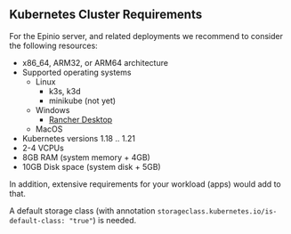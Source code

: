 ## Kubernetes Cluster Requirements

For the Epinio server, and related deployments we recommend to consider the following resources:

- x86_64, ARM32, or ARM64 architecture
- Supported operating systems
  - Linux
    - k3s, k3d
    - minikube (not yet)
  - Windows
    - [Rancher Desktop](https://rancherdesktop.io)
  - MacOS
- Kubernetes versions 1.18 .. 1.21
- 2-4 VCPUs
- 8GB RAM (system memory + 4GB)
- 10GB Disk space (system disk + 5GB)

In addition, extensive requirements for your workload (apps) would add to that.

A default storage class (with annotation `storageclass.kubernetes.io/is-default-class: "true"`) is needed.
